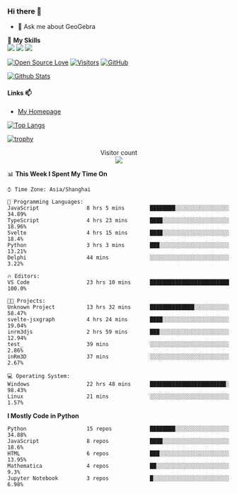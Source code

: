 ### Hi there 👋

<!--
**wuyudi/wuyudi** is a ✨ _special_ ✨ repository because its `README.md` (this file) appears on your GitHub profile.

Here are some ideas to get you started:

- 🔭 I’m currently working on ...
- 🌱 I’m currently learning ...
- 👯 I’m looking to collaborate on ...
- 🤔 I’m looking for help with ...

- 📫 How to reach me: ...
- 😄 Pronouns: ...
- ⚡ Fun fact: ...
-->

- 💬 Ask me about GeoGebra

🌟 **My Skills**  
![](https://img.shields.io/badge/-Python-3e74a2?style=flat-square&logo=Python&logoColor=fff)
![](https://img.shields.io/badge/-Mathematica-3e74a2?style=flat-square&logo=Wolfram&logoColor=fff)
![](https://img.shields.io/badge/-C%2B%2B-3e74a2?style=flat-square&logo=C%2B%2B&logoColor=fff)

[![Open Source Love](https://badges.frapsoft.com/os/v1/open-source.svg?v=103)](https://github.com/wuyudi/)
[![Visitors](https://visitor-badge.glitch.me/badge?page_id=wuyudi.wuyudi)](https://github.com/wuyudi/)
[![GitHub](https://img.shields.io/github/followers/wuyudi.svg?lable=GitHub&style=social)](https://github.com/wuyudi/)

[![Github Stats](https://github-readme-stats.vercel.app/api?username=wuyudi&show_icons=true)](https://github.com/wuyudi/)

#### Links 📫

* [My Homepage](https://wuyudi.github.io/blog/)

[![Top Langs](https://github-readme-stats.vercel.app/api/top-langs/?username=wuyudi&hide=HTML,jupyter%20notebook&layout=compact)](https://github.com/wuyudi/github-readme-stats)

[![trophy](https://github-profile-trophy.vercel.app/?username=wuyudi&theme=onedark)](https://github.com/ryo-ma/github-profile-trophy)

<p align="center"> 
  Visitor count<br>
  <img src="https://profile-counter.glitch.me/wuyudi/count.svg" />
</p>

<!--START_SECTION:waka-->
📊 **This Week I Spent My Time On** 

```text
⌚︎ Time Zone: Asia/Shanghai

💬 Programming Languages: 
JavaScript               8 hrs 5 mins        ████████░░░░░░░░░░░░░░░░░   34.89% 
TypeScript               4 hrs 23 mins       ████░░░░░░░░░░░░░░░░░░░░░   18.96% 
Svelte                   4 hrs 15 mins       ████░░░░░░░░░░░░░░░░░░░░░   18.4% 
Python                   3 hrs 3 mins        ███░░░░░░░░░░░░░░░░░░░░░░   13.21% 
Delphi                   44 mins             ░░░░░░░░░░░░░░░░░░░░░░░░░   3.22%

🔥 Editors: 
VS Code                  23 hrs 10 mins      █████████████████████████   100.0%

🐱‍💻 Projects: 
Unknown Project          13 hrs 32 mins      ██████████████░░░░░░░░░░░   58.47% 
svelte-jsxgraph          4 hrs 24 mins       ████░░░░░░░░░░░░░░░░░░░░░   19.04% 
inrm3djs                 2 hrs 59 mins       ███░░░░░░░░░░░░░░░░░░░░░░   12.94% 
test_                    39 mins             ░░░░░░░░░░░░░░░░░░░░░░░░░   2.86% 
inRm3D                   37 mins             ░░░░░░░░░░░░░░░░░░░░░░░░░   2.67%

💻 Operating System: 
Windows                  22 hrs 48 mins      ████████████████████████░   98.43% 
Linux                    21 mins             ░░░░░░░░░░░░░░░░░░░░░░░░░   1.57%

```

**I Mostly Code in Python** 

```text
Python                   15 repos            ████████░░░░░░░░░░░░░░░░░   34.88% 
JavaScript               8 repos             ████░░░░░░░░░░░░░░░░░░░░░   18.6% 
HTML                     6 repos             ███░░░░░░░░░░░░░░░░░░░░░░   13.95% 
Mathematica              4 repos             ██░░░░░░░░░░░░░░░░░░░░░░░   9.3% 
Jupyter Notebook         3 repos             █░░░░░░░░░░░░░░░░░░░░░░░░   6.98%

```



<!--END_SECTION:waka-->
